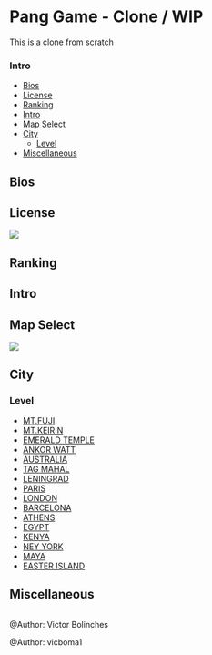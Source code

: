 # Pang Game - Clone / WIP
This is a clone from scratch


### Intro
* [Bios]()
* [License]()
* [Ranking]()
* [Intro]()
* [Map Select]()
* [City]()
  * [Level]()
* [Miscellaneous]()


## Bios

## License
![](https://raw.githubusercontent.com/vicboma1/PangGame/master/assets/Licen.png)

## Ranking

## Intro

## Map Select
![](https://raw.githubusercontent.com/vicboma1/PangGame/master/assets/SelectMap.gif)

## City

### Level
* [MT.FUJI]()
* [MT.KEIRIN]()
* [EMERALD TEMPLE]()
* [ANKOR WATT]()
* [AUSTRALIA]()
* [TAG MAHAL]()
* [LENINGRAD]()
* [PARIS]()
* [LONDON]()
* [BARCELONA]()
* [ATHENS]()
* [EGYPT]()
* [KENYA]()
* [NEY YORK]()
* [MAYA]()
* [EASTER ISLAND]()

## Miscellaneous

![]()

@Author: Victor Bolinches

@Author: vicboma1


